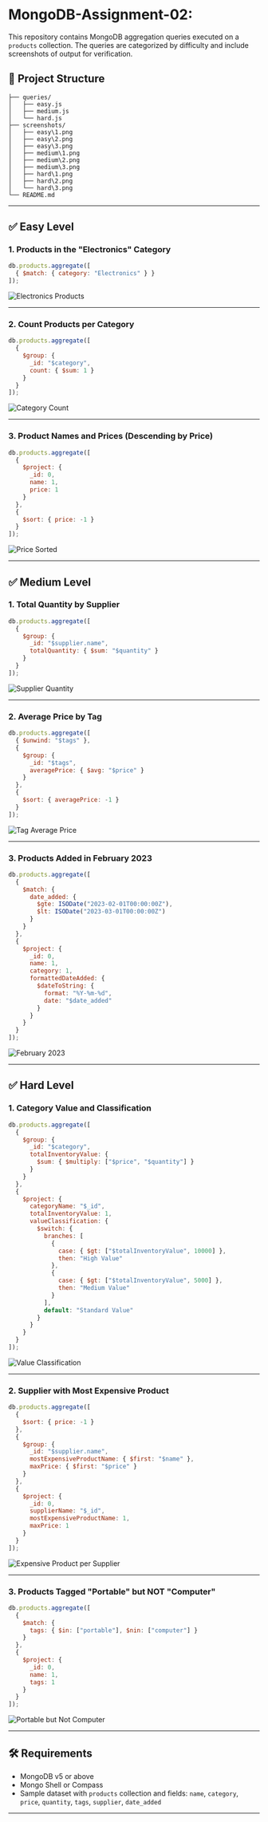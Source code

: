 # MongoDB-Assignment-02:

This repository contains MongoDB aggregation queries executed on a `products` collection. The queries are categorized by difficulty and include screenshots of output for verification.

## 📂 Project Structure

```
├── queries/
│   ├── easy.js
│   ├── medium.js
│   └── hard.js
├── screenshots/
│   ├── easy\1.png
│   ├── easy\2.png
│   ├── easy\3.png
│   ├── medium\1.png
│   ├── medium\2.png
│   ├── medium\3.png
│   ├── hard\1.png
│   ├── hard\2.png
│   └── hard\3.png
└── README.md
```

---

## ✅ Easy Level

### 1. Products in the "Electronics" Category

```js
db.products.aggregate([
  { $match: { category: "Electronics" } }
]);
```

![Electronics Products](screenshots/easy/1.png)

---

### 2. Count Products per Category

```js
db.products.aggregate([
  {
    $group: {
      _id: "$category",
      count: { $sum: 1 }
    }
  }
]);
```

![Category Count](screenshots/easy_2_category_count.png)

---

### 3. Product Names and Prices (Descending by Price)

```js
db.products.aggregate([
  {
    $project: {
      _id: 0,
      name: 1,
      price: 1
    }
  },
  {
    $sort: { price: -1 }
  }
]);
```

![Price Sorted](screenshots/easy_3_price_sorted.png)

---

## ✅ Medium Level

### 1. Total Quantity by Supplier

```js
db.products.aggregate([
  {
    $group: {
      _id: "$supplier.name",
      totalQuantity: { $sum: "$quantity" }
    }
  }
]);
```

![Supplier Quantity](screenshots/medium_1_supplier_quantity.png)

---

### 2. Average Price by Tag

```js
db.products.aggregate([
  { $unwind: "$tags" },
  {
    $group: {
      _id: "$tags",
      averagePrice: { $avg: "$price" }
    }
  },
  {
    $sort: { averagePrice: -1 }
  }
]);
```

![Tag Average Price](screenshots/medium_2_tag_avg_price.png)

---

### 3. Products Added in February 2023

```js
db.products.aggregate([
  {
    $match: {
      date_added: {
        $gte: ISODate("2023-02-01T00:00:00Z"),
        $lt: ISODate("2023-03-01T00:00:00Z")
      }
    }
  },
  {
    $project: {
      _id: 0,
      name: 1,
      category: 1,
      formattedDateAdded: {
        $dateToString: {
          format: "%Y-%m-%d",
          date: "$date_added"
        }
      }
    }
  }
]);
```

![February 2023](screenshots/medium_3_feb_2023.png)

---

## ✅ Hard Level

### 1. Category Value and Classification

```js
db.products.aggregate([
  {
    $group: {
      _id: "$category",
      totalInventoryValue: {
        $sum: { $multiply: ["$price", "$quantity"] }
      }
    }
  },
  {
    $project: {
      categoryName: "$_id",
      totalInventoryValue: 1,
      valueClassification: {
        $switch: {
          branches: [
            {
              case: { $gt: ["$totalInventoryValue", 10000] },
              then: "High Value"
            },
            {
              case: { $gt: ["$totalInventoryValue", 5000] },
              then: "Medium Value"
            }
          ],
          default: "Standard Value"
        }
      }
    }
  }
]);
```

![Value Classification](screenshots/hard_1_category_value_classification.png)

---

### 2. Supplier with Most Expensive Product

```js
db.products.aggregate([
  {
    $sort: { price: -1 }
  },
  {
    $group: {
      _id: "$supplier.name",
      mostExpensiveProductName: { $first: "$name" },
      maxPrice: { $first: "$price" }
    }
  },
  {
    $project: {
      _id: 0,
      supplierName: "$_id",
      mostExpensiveProductName: 1,
      maxPrice: 1
    }
  }
]);
```

![Expensive Product per Supplier](screenshots/hard_2_supplier_expensive_product.png)

---

### 3. Products Tagged "Portable" but NOT "Computer"

```js
db.products.aggregate([
  {
    $match: {
      tags: { $in: ["portable"], $nin: ["computer"] }
    }
  },
  {
    $project: {
      _id: 0,
      name: 1,
      tags: 1
    }
  }
]);
```

![Portable but Not Computer](screenshots/hard_3_portable_not_computer.png)

---

## 🛠️ Requirements

* MongoDB v5 or above
* Mongo Shell or Compass
* Sample dataset with `products` collection and fields: `name`, `category`, `price`, `quantity`, `tags`, `supplier`, `date_added`

---
